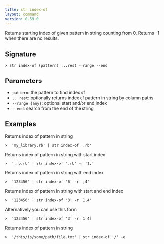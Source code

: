 ```yaml
---
title: str index-of
layout: command
version: 0.59.0
---
```


Returns starting index of given pattern in string counting from 0. Returns -1 when there are no results.

## Signature

```> str index-of (pattern) ...rest --range --end```

## Parameters

 -  `pattern`: the pattern to find index of
 -  `...rest`: optionally returns index of pattern in string by column paths
 -  `--range {any}`: optional start and/or end index
 -  `--end`: search from the end of the string

## Examples

Returns index of pattern in string
```shell
>  'my_library.rb' | str index-of '.rb'
```

Returns index of pattern in string with start index
```shell
>  '.rb.rb' | str index-of '.rb' -r '1,'
```

Returns index of pattern in string with end index
```shell
>  '123456' | str index-of '6' -r ',4'
```

Returns index of pattern in string with start and end index
```shell
>  '123456' | str index-of '3' -r '1,4'
```

Alternatively you can use this form
```shell
>  '123456' | str index-of '3' -r [1 4]
```

Returns index of pattern in string
```shell
>  '/this/is/some/path/file.txt' | str index-of '/' -e
```
